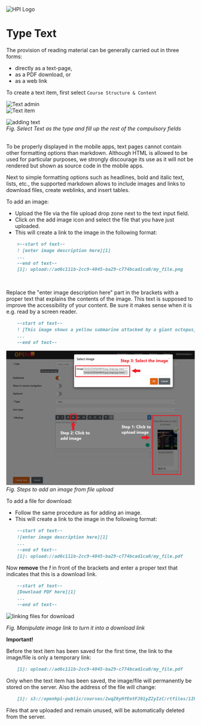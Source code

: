 ![HPI Logo](../../../img/HPI_Logo.png)

# Type Text

The provision of reading material can be generally carried out in three forms: 

 - directly as a text-page, 
 - as a PDF download, or 
 - as a web link

To create a text item, first select `Course Structure & Content`  

![Text admin](../../../img/course_admin_items/course_structure_content.png)  
![Text item](../../../img/features/itemtypes/survey_admin.png)

![adding text](../../../img/features/itemtypes/text_item1.png)  
*Fig. Select Text as the type and fill up the rest of the compulsory fields*  
<br>

To be properly displayed in the mobile apps, text pages cannot contain other formatting options than markdown.
Although HTML is allowed to be used for particular purposes, we strongly discourage its use as it will not be rendered but shown as source code in the mobile apps.
  
Next to simple formatting options such as headlines, bold and italic text, lists, etc., the supported markdown allows to include images and links to download files, create weblinks, and insert tables. 

To add an image:

- Upload the file via the file upload drop zone next to the text input field.
- Click on the add image icon and select the file that you have just uploaded.
- This will create a link to the image in the following format:  

```markdown
    >--start of text--  
    ! [enter image description here][1]  
    ...  
    --end of text--  
    [1]: upload://ad6c111b-2cc9-4045-ba29-c774bcad1ca0/my_file.png
```    
<br>

Replace the "enter image description here" part in the brackets with a proper text that explains the contents of the image.
This text is supposed to improve the accessibility of your content. Be sure it makes sense when it is e.g. read by a screen reader.


```markdown
    --start of text--  
    ! [This image shows a yellow submarine attacked by a giant octopus][1]  
    ...  
    --end of text--
```

![add image](../../../img/courseadministration/courseproperties/text_item.png)  
*Fig. Steps to add an image from file upload*


To add a file for download:

- Follow the same procedure as for adding an image.
- This will create a link to the image in the following format:

```markdown
    --start of text--  
    ![enter image description here][1] 
    ...  
    --end of text-- 
    [1]: upload://ad6c111b-2cc9-4045-ba29-c774bcad1ca0/my_file.pdf
``` 
Now **remove** the ***!*** in front of the brackets and enter a proper text that indicates that this is a download link.

```markdown
    --start of text--  
    [Download PDF here][1] 
    ...  
    --end of text--  
```

![linking files for download](../../../img/05/link_for_down.png)

*Fig. Manipulate image link to turn it into a download link*  




**Important!**

Before the text item has been saved for the first time, the link to the image/file is only a temporary link:

```markdown
    [1]: upload://ad6c111b-2cc9-4045-ba29-c774bcad1ca0/my_file.pdf
```    
    
Only when the text item has been saved, the image/file will permanently be stored on the server. Also the address of the file will change:

```markdown
    [1]: s3://openhpi-public/courses/2wqZ6yHfEotFJ01yZ2yIzC/rtfiles/1IKJQy66is0f3cefCpfe4q/my_file.pdf
```

Files that are uploaded and remain unused, will be automatically deleted from the server.
